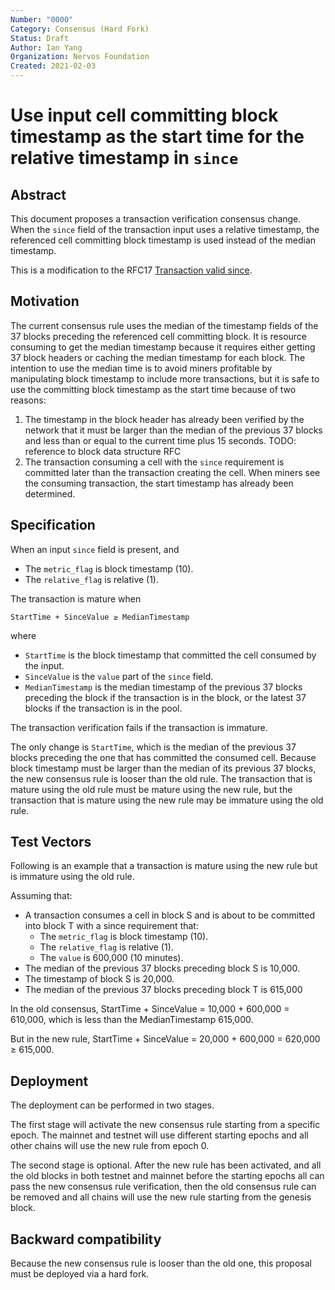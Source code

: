 ```yaml
---
Number: "0000"
Category: Consensus (Hard Fork)
Status: Draft
Author: Ian Yang
Organization: Nervos Foundation
Created: 2021-02-03
---
```


# Use input cell committing block timestamp as the start time for the relative timestamp in `since`

## Abstract

This document proposes a transaction verification consensus change. When the `since` field of the transaction input uses a relative timestamp, the referenced cell committing block timestamp is used instead of the median timestamp.

This is a modification to the RFC17 [Transaction valid since](../0017-tx-valid-since/0017-tx-valid-since.md).

## Motivation

The current consensus rule uses the median of the timestamp fields of the 37 blocks preceding the referenced cell committing block. It is resource consuming to get the median timestamp because it requires either getting 37 block headers or caching the median timestamp for each block. The intention to use the median time is to avoid miners profitable by manipulating block timestamp to include more transactions, but it is safe to use the committing block timestamp as the start time because of two reasons:

1. The timestamp in the block header has already been verified by the network that it must be larger than the median of the previous 37 blocks and less than or equal to the current time plus 15 seconds. TODO: reference to block data structure RFC
2. The transaction consuming a cell with the `since` requirement is committed later than the transaction creating the cell. When miners see the consuming transaction, the start timestamp has already been determined. 

## Specification

When an input `since` field is present, and

* The `metric_flag` is block timestamp (10).
* The `relative_flag` is relative (1).

The transaction is mature when

```
StartTime + SinceValue ≥ MedianTimestamp
```

where

* `StartTime` is the block timestamp that committed the cell consumed by the input.
* `SinceValue` is the `value` part of the `since` field.
* `MedianTimestamp` is the median timestamp of the previous 37 blocks preceding the block if the transaction is in the block, or the latest 37 blocks if the transaction is in the pool.

The transaction verification fails if the transaction is immature.

The only change is `StartTime`, which is the median of the previous 37 blocks preceding the one that has committed the consumed cell. Because block timestamp must be larger than the median of its previous 37 blocks, the new consensus rule is looser than the old rule. The transaction that is mature using the old rule must be mature using the new rule, but the transaction that is mature using the new rule may be immature using the old rule.

## Test Vectors

Following is an example that a transaction is mature using the new rule but is immature using the old rule.

Assuming that:

* A transaction consumes a cell in block S and is about to be committed into block T with a since requirement that:
	* The `metric_flag` is block timestamp (10).
	* The `relative_flag` is relative (1).
	* The `value` is 600,000 (10 minutes).
* The median of the previous 37 blocks preceding block S is 10,000.
* The timestamp of block S is 20,000.
* The median of the previous 37 blocks preceding block T is 615,000

In the old consensus, StartTime + SinceValue = 10,000 + 600,000 = 610,000, which is less than the MedianTimestamp 615,000.

But in the new rule, StartTime + SinceValue = 20,000 + 600,000 = 620,000 ≥ 615,000.

## Deployment

The deployment can be performed in two stages.

The first stage will activate the new consensus rule starting from a specific epoch. The mainnet and testnet will use different starting epochs and all other chains will use the new rule from epoch 0.

The second stage is optional. After the new rule has been activated, and all the old blocks in both testnet and mainnet before the starting epochs all can pass the new consensus rule verification, then the old consensus rule can be removed and all chains will use the new rule starting from the genesis block.

## Backward compatibility

Because the new consensus rule is looser than the old one, this proposal must be deployed via a hard fork.

